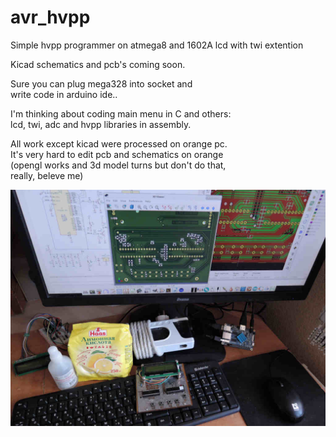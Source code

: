 # avr_hvpp

Simple hvpp programmer on atmega8 and 1602A lcd with twi extention<br>

Kicad schematics and pcb's coming soon.

Sure you can plug mega328 into socket and<br>
write code in arduino ide..<br>

I'm thinking about coding main menu in C and others: <br>
lcd, twi, adc and hvpp libraries in assembly.<br>

All work except kicad were processed on orange pc.<br>
It's very hard to edit pcb and schematics on orange<br>
(opengl works and 3d model turns but don't do that,<br>
really, beleve me)

![screenshot](HVPP.JPG)

